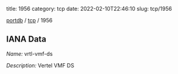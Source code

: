title: 1956
category: tcp
date: 2022-02-10T22:46:10
slug: tcp/1956

[portdb](/) / [tcp](/category/tcp.html) / 1956


## IANA Data

_Name:_ vrtl-vmf-ds

_Description:_ Vertel VMF DS

